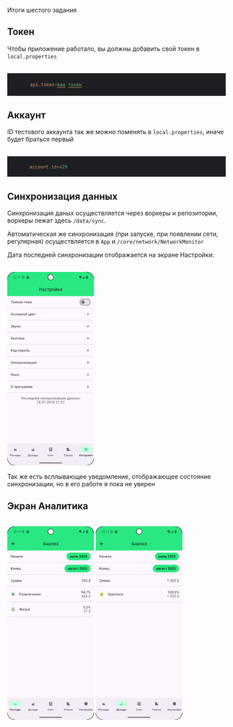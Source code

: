 Итоги шестого задания

## Токен

Чтобы приложение работало, вы должны добавить свой токен в ``local.properties``

<br/>
<img src="demo/ApiToken.png" width="600">
<br/>

## Аккаунт

ID тестового аккаунта так же можно поменять в ``local.properties``, иначе будет браться первый

<br/>
<img src="demo/AccountId.png" width="600">
<br/>

## Синхронизация данных

Синхронизация даных осуществляется через воркеры и репозитории, воркеры лежат здесь ``/data/sync``.

Автоматическая же синхронизация (при запуске, при появлении сети, регулярная) осуществляется в
``App`` и ``/core/network/NetworkMonitor``

Дата последней синхронизации отображается на экране Настройки:

<br/>
<img src="demo/settingsscreen.png" width="200">
<br/>

Так же есть всплывающее уведомление, отображающее состояние синхронизации, но в его работе я пока не
уверен

## Экран Аналитика

<br/>
<img src="demo/analyticexpenses.png" width="200"> <img src="demo/analyticincomes.png" width="200">
<br/>


